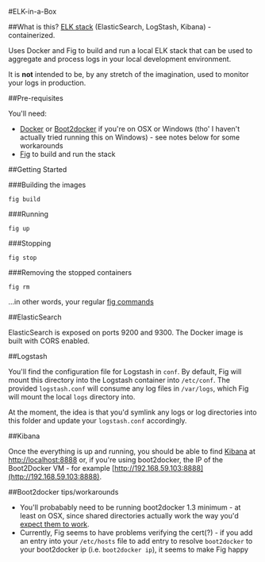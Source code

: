 #ELK-in-a-Box

##What is this?
[ELK stack](http://www.elasticsearch.org/overview/) (ElasticSearch, LogStash, Kibana) - containerized. 

Uses Docker and Fig to build and run a local ELK stack that can be used to aggregate and process logs in your local development environment.

It is **not** intended to be, by any stretch of the imagination, used to monitor your logs in production.

##Pre-requisites

You'll need:

- [Docker](https://docs.docker.com) or [Boot2docker](http://boot2docker.io) if you're on OSX or Windows (tho' I haven't actually tried running this on Windows) - see notes below for some workarounds
- [Fig](http:www.fig.sh) to build and run the stack

##Getting Started

###Building the images

`fig build`

###Running 

`fig up`

###Stopping

`fig stop`

###Removing the stopped containers

`fig rm`

…in other words, your regular [fig commands](http://www.fig.sh/cli.html)

##ElasticSearch

ElasticSearch is exposed on ports 9200 and 9300. The Docker image is built with CORS enabled.

##Logstash

You'll find the configuration file for Logstash in `conf`. By default, Fig will mount this directory into the Logstash container into `/etc/conf`. The provided `logstash.conf` will consume any log files in `/var/logs`, which Fig will mount the local `logs` directory into. 

At the moment, the idea is that you'd symlink any logs or log directories into this folder and update your `logstash.conf` accordingly. 

##Kibana

Once the everything is up and running, you should be able to find [Kibana](http://www.elasticsearch.org/overview/kibana/) at [http://localhost:8888](http://localhost:8888) or, if you're using boot2docker, the IP of the Boot2Docker VM - for example [http://192.168.59.103:8888](http://192.168.59.103:8888).

##Boot2docker tips/workarounds

- You'll probabably need to be running boot2docker 1.3 minimum - at least on OSX, since shared directories actually work the way you'd [expect them to work](https://blog.docker.com/2014/10/docker-1-3-signed-images-process-injection-security-options-mac-shared-directories/).    
- Currently, Fig seems to have problems verifying the cert(?) - if you add an entry into your `/etc/hosts` file to add entry to resolve `boot2docker` to your boot2docker ip (i.e. `boot2docker ip`), it seems to make Fig happy

